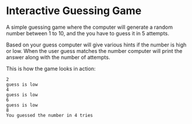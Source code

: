 # Interactive Guessing Game

A simple guessing game where the computer will generate a random number between 1 to 10, and the you have to guess it in 5 attempts.

Based on your guess computer will give various hints if the number is high or low. When the user guess matches the number computer will print the answer along with the number of attempts.

This is how the game looks in action:

```Hello Rudra Guess a number  between 1 to 10:
2
guess is low
4
guess is low
6
guess is low
8
You guessed the number in 4 tries
